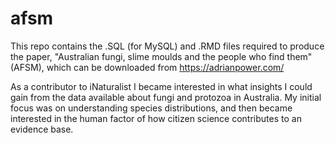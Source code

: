 # afsm

This repo contains the .SQL (for MySQL) and .RMD files required to produce the paper, "Australian fungi, slime moulds and the people who find them" (AFSM), which can be downloaded from https://adrianpower.com/

As a contributor to iNaturalist I became interested in what insights I could gain from the data available about fungi and protozoa in Australia. My initial focus was on understanding species distributions, and then became interested in the human factor of how citizen science contributes to an evidence base.
